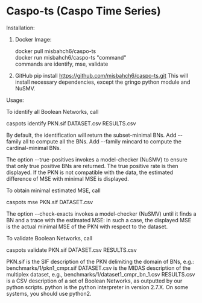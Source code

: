 # Caspo-ts (Caspo Time Series)
Installation:  

1) Docker Image:   

   docker pull misbahch6/caspo-ts   
   docker run misbahch6/caspo-ts "command"   
   commands are identify, mse, validate   

2) GitHub
   pip install https://github.com/misbahch6/caspo-ts.git
   This will install necessary dependencies, except the gringo python module and NuSMV.


Usage:  

To identify all Boolean Networks, call

caspots identify PKN.sif DATASET.csv RESULTS.csv  

By default, the identification will return the subset-minimal BNs. Add --family all to compute all the BNs. Add --family mincard to compute the cardinal-minimal BNs.

The option --true-positives invokes a model-checker (NuSMV) to ensure that only true positive BNs are returned. The true positive rate is then displayed. If the PKN is not compatible with the data, the estimated difference of MSE with minimal MSE is displayed.

To obtain minimal estimated MSE, call

caspots mse PKN.sif DATASET.csv

The option --check-exacts invokes a model-checker (NuSMV) until it finds a BN and a trace with the estimated MSE: in such a case, the displayed MSE is the actual minimal MSE of the PKN with respect to the dataset.

To validate Boolean Networks, call

caspots validate PKN.sif DATASET.csv RESULTS.csv 

PKN.sif is the SIF description of the PKN delimiting the domain of BNs, e.g.: benchmarks/1/pkn1_cmpr.sif
DATASET.csv is the MIDAS description of the multiplex dataset, e.g., benchmarks/1/dataset1_cmpr_bn_1.csv
RESULTS.csv is a CSV description of a set of Boolean Networks, as outputted by our python scripts.
python is the python interpreter in version 2.7.X. On some systems, you should use python2.

